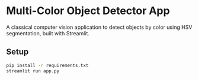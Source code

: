 # Multi-Color Object Detector App

A classical computer vision application to detect objects by color using HSV segmentation, built with Streamlit.

## Setup

```bash
pip install -r requirements.txt
streamlit run app.py
